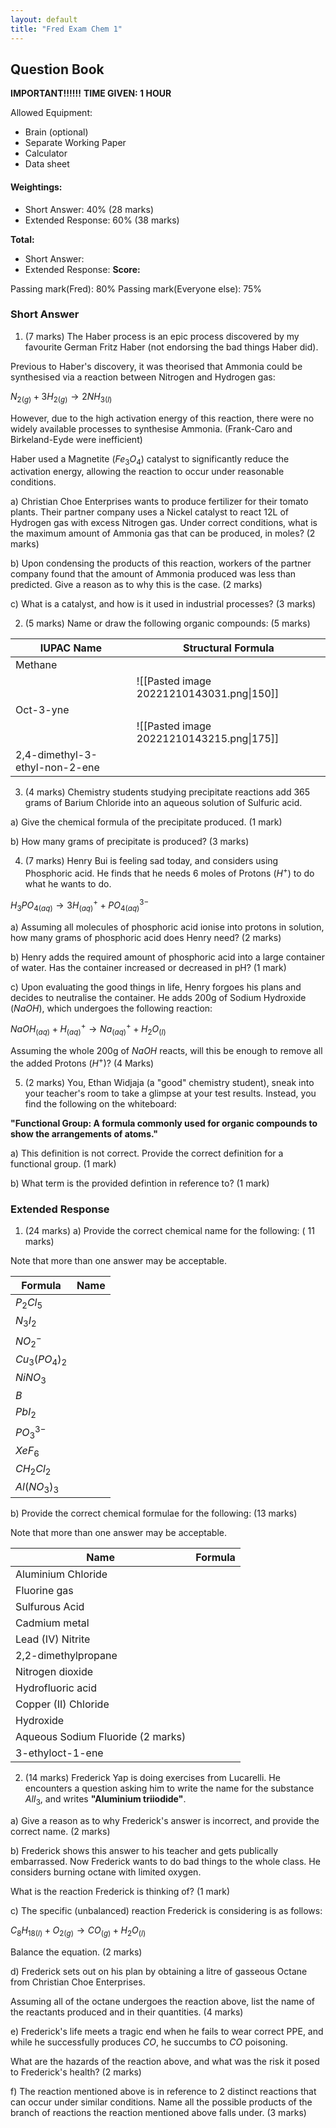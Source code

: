 ```yaml
---
layout: default
title: "Fred Exam Chem 1"
---
```


## Question Book

**IMPORTANT!!!!!!**
**TIME GIVEN: 1 HOUR**

Allowed Equipment:
- Brain (optional)
- Separate Working Paper
- Calculator
- Data sheet

#### Weightings:
- Short Answer: 40% (28 marks)
- Extended Response: 60% (38 marks)

**Total:**
- Short Answer:
- Extended Response: 
**Score:**

Passing mark(Fred): 80%
Passing mark(Everyone else): 75%

### Short Answer

1. (7 marks) 
The Haber process is an epic process discovered by my favourite German Fritz Haber (not endorsing the bad things Haber did). 

Previous to Haber's discovery, it was theorised that Ammonia could be synthesised via a reaction between Nitrogen and Hydrogen gas:

$N_{2(g)} + 3H_{2(g)} \to 2NH_{3(l)}$

However, due to the high activation energy of this reaction, there were no widely available processes to synthesise Ammonia. (Frank-Caro and Birkeland-Eyde were inefficient)

Haber used a Magnetite ($Fe_{3}O_{4}$) catalyst to significantly reduce the activation energy, allowing the reaction to occur under reasonable conditions.

a) Christian Choe Enterprises wants to produce fertilizer for their tomato plants. Their partner company uses a Nickel catalyst to react 12L of Hydrogen gas with excess Nitrogen gas. Under correct conditions, what is the maximum amount of Ammonia gas that can be produced, in moles? (2 marks)

b) Upon condensing the products of this reaction, workers of the partner company found that the amount of Ammonia produced was less than predicted. Give a reason as to why this is the case. (2 marks)

c) What is a catalyst, and how is it used in industrial processes? (3 marks)

2. (5 marks)
Name or draw the following organic compounds: (5 marks)

| IUPAC Name                     | Structural Formula                        |
| ------------------------------ | ----------------------------------------- |
| Methane                        |                                           |
|                                | ![[Pasted image 20221210143031.png\|150]] |
| Oct-3-yne                      |                                           |
|                                | ![[Pasted image 20221210143215.png\|175]] |
| 2,4-dimethyl-3-ethyl-non-2-ene |                                           |

3. (4 marks)
Chemistry students studying precipitate reactions add 365 grams of Barium Chloride into an aqueous solution of Sulfuric acid.

a) Give the chemical formula of the precipitate produced. (1 mark)

b) How many grams of precipitate is produced? (3 marks)

4. (7 marks)
Henry Bui is feeling sad today, and considers using Phosphoric acid. He finds that he needs 6 moles of Protons ($H^{+}$) to do what he wants to do.

$H_{3}PO_{4(aq)} \to 3H^{+}_{(aq)} + PO_{4(aq)}^{3-}$

a) Assuming all molecules of phosphoric acid ionise into protons in solution, how many grams of phosphoric acid does Henry need? (2 marks)

b) Henry adds the required amount of phosphoric acid into a large container of water. Has the container increased or decreased in pH? (1 mark)

c) Upon evaluating the good things in life, Henry forgoes his plans and decides to neutralise the container. He adds 200g of Sodium Hydroxide ($NaOH$), which undergoes the following reaction:

$NaOH_{(aq)} + H^{+}_{(aq)} \to Na^{+}_{{(aq)}} + H_{2}O_{(l)}$

Assuming the whole 200g of $NaOH$ reacts, will this be enough to remove all the added Protons ($H^+$)? (4 Marks)

5. (2 marks)
You, Ethan Widjaja (a "good" chemistry student), sneak into your teacher's room to take a glimpse at your test results. Instead, you find the following on the whiteboard:

**"Functional Group: A formula commonly used for organic compounds to show the arrangements of atoms."**

a) This definition is not correct. Provide the correct definition for a functional group. (1 mark)

b) What term is the provided defintion in reference to? (1 mark)

### Extended Response

1. (24 marks)
a) Provide the correct chemical name for the following: ( 11 marks)

Note that more than one answer may be acceptable.

| Formula              | Name |
| -------------------- | ---- |
| $P_{2}Cl_{5}$        |      |
| $N_{3}I_{2}$         |      |
| $NO_{2}^{-}$         |      |
| $Cu_{3}(PO_{4})_{2}$ |      |
| $NiNO_{3}$           |      |
| $B$                  |      |
| $PbI_{2}$            |      |
| $PO_{3}^{3-}$        |      |
| $XeF_{6}$            |      |
| $CH_{2}Cl_{2}$            |      |
| $Al(NO_{3})_{3}$                    |      |

b) Provide the correct chemical formulae for the following: (13 marks)

Note that more than one answer may be acceptable.

| Name                              | Formula |
| --------------------------------- | ------- |
| Aluminium Chloride                |         |
| Fluorine gas                      |         |
| Sulfurous Acid                    |         |
| Cadmium metal                     |         |
| Lead (IV) Nitrite                 |         |
| 2,2-dimethylpropane               |         |
| Nitrogen dioxide                  |         |
| Hydrofluoric acid                 |         |
| Copper (II) Chloride              |         |
| Hydroxide                         |         |
| Aqueous Sodium Fluoride (2 marks) |         |
| 3-ethyloct-1-ene                            |         |

2. (14 marks)
Frederick Yap is doing exercises from Lucarelli. He encounters a question asking him to write the name for the substance $AlI_{3}$, and writes **"Aluminium triiodide"**.

a) Give a reason as to why Frederick's answer is incorrect, and provide the correct name. (2 marks)

b) Frederick shows this answer to his teacher and gets publically embarrassed. Now Frederick wants to do bad things to the whole class. He considers burning octane with limited oxygen. 

What is the reaction Frederick is thinking of? (1 mark)

c) The specific (unbalanced) reaction Frederick is considering is as follows:

$C_{8}H_{18(l)} + O_{2(g)} \to CO_{(g)} + H_{2}O_{(l)}$

Balance the equation. (2 marks)

d) Frederick sets out on his plan by obtaining a litre of gasseous Octane from Christian Choe Enterprises.

Assuming all of the octane undergoes the reaction above, list the name of the reactants produced and in their quantities. (4 marks)

e) Frederick's life meets a tragic end when he fails to wear correct PPE, and while he successfully produces $CO$, he succumbs to $CO$ poisoning.

What are the hazards of the reaction above, and what was the risk it posed to Frederick's health? (2 marks)

f) The reaction mentioned above is in reference to 2 distinct reactions that can occur under similar conditions. Name all the possible products of the branch of reactions the reaction mentioned above falls under. (3 marks)